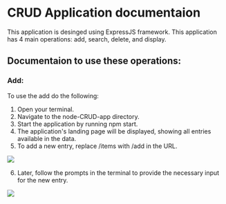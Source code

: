 # CRUD Application documentaion

This application is desinged using ExpressJS framework. This application has 4 main operations: add, search, delete, and display.

## Documentaion to use these operations:

### Add:

To use the add do the following:

1) Open your terminal.
2) Navigate to the node-CRUD-app directory.
3) Start the application by running npm start.
4) The application's landing page will be displayed, showing all entries available in the data.
5) To add a new entry, replace /items with /add in the URL.

<img src="https://github.com/Anirudh-Madarapu/CRUD/assets/123264579/6ff871a4-d050-41c0-975c-e322c9d7bb2e" align="left">
<br>

6) Later, follow the prompts in the terminal to provide the necessary input for the new entry.
<img src="https://github.com/Anirudh-Madarapu/CRUD/assets/123264579/76a8a906-98aa-4a5e-ab32-a86fb3d17df2" align="left">
<br>
